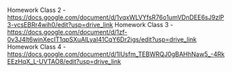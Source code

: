 Homework Class 2 - https://docs.google.com/document/d/1vqxWLVYfsR76o1umVDnDEE6sJ9zlP3-vcsEBRr4wih0/edit?usp=drive_link
Homework Class 3 - https://docs.google.com/document/d/1zf-0v3J4lt6winXecIT1qpSXuAlLyaI41CqY6Dr2jgs/edit?usp=drive_link
Homework Class 4 - https://docs.google.com/document/d/1lUsfm_TEBWRQJ0gBAHhNaw5_-4RkEEzHqX_L-UVTAO8/edit?usp=drive_link
